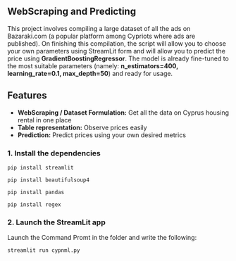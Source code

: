 ## WebScraping and Predicting

This project involves compiling a large dataset of all the ads on Bazaraki.com (a popular platform among Cypriots where ads are published). On finishing this compilation, the script will allow you to choose your own parameters using StreamLit form and will allow you to predict the price using **GradientBoostingRegressor**. The model is already fine-tuned to the most suitable parameters (namely: **n_estimators=400, learning_rate=0.1, max_depth=50**) and ready for usage. 

## Features
- **WebScraping / Dataset Formulation:** Get all the data on Cyprus housing rental in one place
- **Table representation:** Observe prices easily
- **Prediction:** Predict prices using your own desired metrics

### 1. Install the dependencies

```shell
pip install streamlit
```
```shell
pip install beautifulsoup4
```
```shell
pip install pandas
```
```shell
pip install regex
```

### 2. Launch the StreamLit app

Launch the Command Promt in the folder and write the following:
```shell
streamlit run cypnml.py
```
